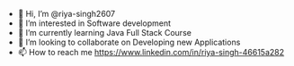 - 👋 Hi, I’m @riya-singh2607
- 👀 I’m interested in Software development
- 🌱 I’m currently learning Java Full Stack Course
- 💞️ I’m looking to collaborate on Developing new Applications
- 📫 How to reach me https://www.linkedin.com/in/riya-singh-46615a282
<!---
riya-singh2607/riya-singh2607 is a ✨ special ✨ repository because its `README.md` (this file) appears on your GitHub profile.
You can click the Preview link to take a look at your changes.
--->
